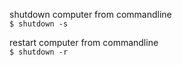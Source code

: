 
shutdown computer from commandline  
`$ shutdown -s`

restart computer from commandline   
`$ shutdown -r`
